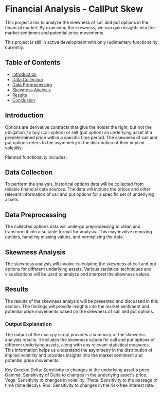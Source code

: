 # Financial Analysis - CallPut Skew
This project aims to analyze the skewness of call and put options in the financial market. By examining the skewness, we can gain insights into the market sentiment and potential price movements.

This project is still in active development with only rudimentary functionality currently. 

## Table of Contents

- [Introduction](#introduction)
- [Data Collection](#data-collection)
- [Data Preprocessing](#data-preprocessing)
- [Skewness Analysis](#skewness-analysis)
- [Results](#results)
- [Conclusion](#conclusion)

## Introduction

Options are derivative contracts that give the holder the right, but not the obligation, to buy (call option) or sell (put option) an underlying asset at a predetermined price within a specific time period. The skewness of call and put options refers to the asymmetry in the distribution of their implied volatility.

Planned functionality includes:

## Data Collection

To perform the analysis, historical options data will be collected from reliable financial data sources. The data will include the prices and other relevant information of call and put options for a specific set of underlying assets.

## Data Preprocessing

The collected options data will undergo preprocessing to clean and transform it into a suitable format for analysis. This may involve removing outliers, handling missing values, and normalizing the data.

## Skewness Analysis

The skewness analysis will involve calculating the skewness of call and put options for different underlying assets. Various statistical techniques and visualizations will be used to analyze and interpret the skewness values.

## Results

The results of the skewness analysis will be presented and discussed in this section. The findings will provide insights into the market sentiment and potential price movements based on the skewness of call and put options.

### Output Explanation

The output of the main.py script provides a summary of the skewness analysis results. It includes the skewness values for call and put options of different underlying assets, along with any relevant statistical measures. This information helps us understand the asymmetry in the distribution of implied volatility and provides insights into the market sentiment and potential price movements.

Key Greeks:
Delta: Sensitivity to changes in the underlying asset's price.
Gamma: Sensitivity of Delta to changes in the underlying asset's price.
Vega: Sensitivity to changes in volatility.
Theta: Sensitivity to the passage of time (time decay).
Rho: Sensitivity to changes in the risk-free interest rate.

